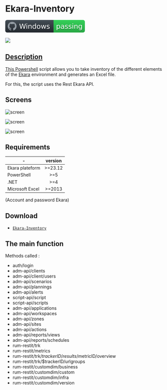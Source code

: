 # Ekara-Inventory

![Windows](screenshot/badge.svg)

<a href="https://api.ekara.ip-label.net/"><img src="screenshot/cropped-ekara_by_ip-label_full_2.webp"> 

## Description
This [Powershell](https://learn.microsoft.com/powershell/scripting/overview) script allows you to take inventory of the different elements of the [Ekara](https://ekara.ip-label.net/) environment and generates an Excel file.

For this, the script uses the Rest Ekara API.

## Screens

![screen](screenshot/Logon.png)

![screen](screenshot/List_account.png)

![screen](screenshot/result_XLS.png)

## Requirements

-|version
--|:--:
Ekara plateform|>=23.12
PowerShell|>=5
.NET|>=4
Microsoft Excel|>=2013

(Account and password Ekara)

## Download

[github-download]: https://github.com/MrGuyTwo/Ekara-Inventory/releases
 - [`Ekara-Inventory`][github-download]

## The main function
Methods called : 

- auth/login
- adm-api/clients
- adm-api/client/users
- adm-api/scenarios
- adm-api/plannings
- adm-api/alerts
- script-api/script
- script-api/scripts
- adm-api/applications
- adm-api/workspaces
- adm-api/zones
- adm-api/sites
- adm-api/actions
- adm-api/reports/views
- adm-api/reports/schedules
- rum-restit/trk
- rum-restit/metrics
- rum-restit/trk/$trackerID/results/$metricID/overview
- rum-restit/trk/$trackerID/urlgroups
- rum-restit/customdim/business
- rum-restit/customdim/custom
- rum-restit/customdim/infra
- rum-restit/customdim/version

 
